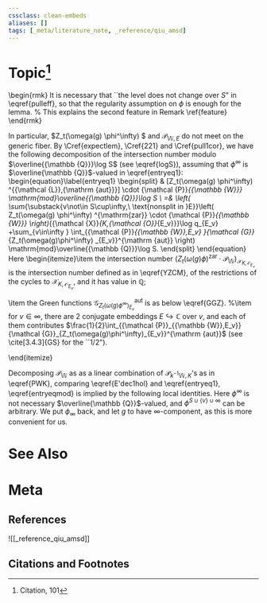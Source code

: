 ```yaml
---
cssclass: clean-embeds
aliases: []
tags: [_meta/literature_note, _reference/qiu_amsd]
---
```

# Topic[^1]

 
 
\begin{rmk} It is necessary that  ``the level does not change  over $S$" in \eqref{pulleff}, so that the regularity assumption  on $\phi$ is enough for the lemma. % This explains the second feature  in Remark \ref{feature}
\end{rmk}



In particular, $Z_t(\omega(g) \phi^\infty)  $ and ${\mathcal {P}}_{{\mathbb {W}},E}$
do not meet on the
generic fiber.   By \Cref{expectlem},    \Cref{221} and \Cref{pull1cor}, 
we have the following decomposition of the intersection number modulo $\overline{{\mathbb {Q}}}\log S$ (see \eqref{logS}), assuming that    $\phi^\infty$ is $\overline{\mathbb {Q}}$-valued in \eqref{entryeq1}:
\begin{equation}\label{entryeq1} \begin{split}
&  [Z_t(\omega(g) \phi^\infty) ^{{\mathcal {L}},{\mathrm {aut}}}] \cdot {\mathcal {P}}_{{\mathbb {W}}}  \mathrm{mod}\overline{{\mathbb {Q}}}\log S \\
=& \left( \sum_{\substack{v\not\in S\cup\infty,\\  \text{nonsplit in }E}}\left( Z_t(\omega(g) \phi^\infty) ^{\mathrm{zar}} \cdot {\mathcal {P}}_{{\mathbb {W}}} \right)_{{\mathcal {X}}_{K,{\mathcal {O}}_{E_v}}}\log  q_{E_v} 
+\sum_{v\in\infty } \int_{{\mathcal {P}}_{{\mathbb {W}},E_v} }{\mathcal {G}}_{Z_t(\omega(g)\phi^\infty) _{E_v}}^{\mathrm {aut}} \right)  \mathrm{mod}\overline{{\mathbb {Q}}}\log S.
\end{split}
\end{equation}
Here
\begin{itemize}\item the intersection number $\left( Z_t(\omega(g) \phi) ^{\mathrm{zar}} \cdot {\mathcal {P}}_{{\mathbb {W}}} \right)_{{\mathcal {X}}_{K,{\mathcal {O}}_{E_v}}}$
is the intersection number defined as in \eqref{YZCM}, of 
the restrictions of  the cycles to ${\mathcal {X}}_{K,{\mathcal {O}}_{E_v}}$, and it has value in ${\mathbb {Q}}$;

\item  the Green functions ${\mathcal {G}}_{Z_t(\omega(g)\phi^\infty)_{E_v}}^{\mathrm {aut}}$ is as below \eqref{GGZ}.
%\item for $v\in \infty$, there are 2 conjugate embeddings  $E\hookrightarrow {\mathbb {C}}$ over  $v$, and each of them contributes $\frac{1}{2}\int_{{\mathcal {P}}_{{\mathbb {W}},E_v}}{\mathcal {G}}_{Z_t(\omega(g)\phi^\infty)_{E_v}}^{\mathrm {aut}}$ (see \cite[3.4.3]{GS} for the ``$1/2$").

\end{itemize}
 

Decomposing ${\mathcal {P}}_{\mathbb {W}}$ as as a linear combination of ${\mathcal {P}}_{k^{-1}{\mathbb {W}},K}$'s as in \eqref{PWK}, comparing \eqref{E'dec1hol} and \eqref{entryeq1},
\eqref{entryeqmod} is implied by the following   local identities. Here $\phi^\infty$ is not necessary $\overline{\mathbb {Q}}$-valued, and  $\phi^{S\cup\{v\}\cup \infty}$ can be arbitrary.  We put $\phi_\infty$ back, and  let $g$ to have $\infty$-component, as this is more convenient for us.   


# See Also

# Meta
## References
![[_reference_qiu_amsd]]


## Citations and Footnotes
[^1]: Citation, 101